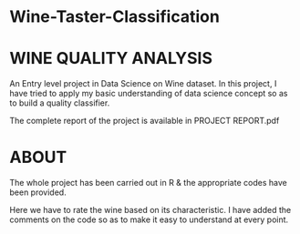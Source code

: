 # Wine-Taster-Classification

# WINE QUALITY ANALYSIS
An Entry level project in Data Science on Wine dataset. In this project, I have tried to apply my basic understanding of data science concept so as to build a quality classifier. 

The complete report of the project is available in PROJECT REPORT.pdf

# ABOUT
The whole project has been carried out in R & the appropriate codes have been provided. 

Here we have to rate the wine based on its characteristic.
I have added the comments on the code so as to make it easy to understand at every point. 
